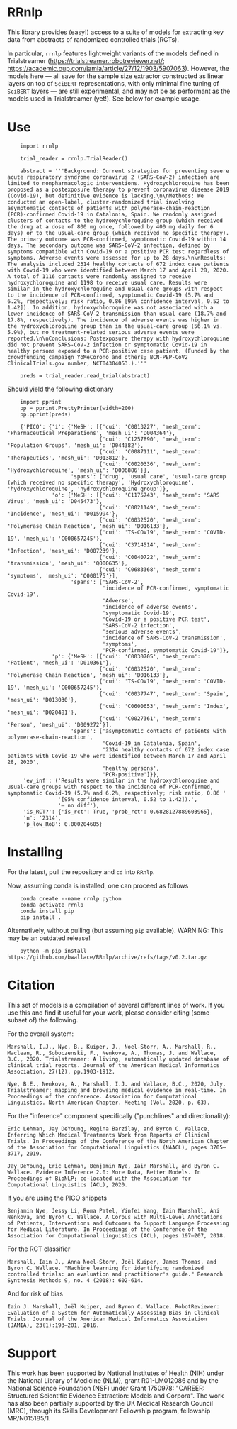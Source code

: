 # RRnlp

This library provides (easy!) access to a suite of models for extracting key data from abstracts of randomized controlled trials (RCTs). 

In particular, `rrnlp` features lightweight variants of the models defined in Trialstreamer (https://trialstreamer.robotreviewer.net/; https://academic.oup.com/jamia/article/27/12/1903/5907063). However, the models here — all save for the sample size extractor constructed as linear layers on top of `SciBERT` representations, with only minimal fine tuning of `SciBERT` layers — are still experimental, and may not be as performant as the models used in Trialstreamer (yet!). See below for example usage. 

# Use

```
    import rrnlp
    
    trial_reader = rrnlp.TrialReader()
    
    abstract = '''Background: Current strategies for preventing severe acute respiratory syndrome coronavirus 2 (SARS-CoV-2) infection are limited to nonpharmacologic interventions. Hydroxychloroquine has been proposed as a postexposure therapy to prevent coronavirus disease 2019 (Covid-19), but definitive evidence is lacking.\n\nMethods: We conducted an open-label, cluster-randomized trial involving asymptomatic contacts of patients with polymerase-chain-reaction (PCR)-confirmed Covid-19 in Catalonia, Spain. We randomly assigned clusters of contacts to the hydroxychloroquine group (which received the drug at a dose of 800 mg once, followed by 400 mg daily for 6 days) or to the usual-care group (which received no specific therapy). The primary outcome was PCR-confirmed, symptomatic Covid-19 within 14 days. The secondary outcome was SARS-CoV-2 infection, defined by symptoms compatible with Covid-19 or a positive PCR test regardless of symptoms. Adverse events were assessed for up to 28 days.\n\nResults: The analysis included 2314 healthy contacts of 672 index case patients with Covid-19 who were identified between March 17 and April 28, 2020. A total of 1116 contacts were randomly assigned to receive hydroxychloroquine and 1198 to receive usual care. Results were similar in the hydroxychloroquine and usual-care groups with respect to the incidence of PCR-confirmed, symptomatic Covid-19 (5.7% and 6.2%, respectively; risk ratio, 0.86 [95% confidence interval, 0.52 to 1.42]). In addition, hydroxychloroquine was not associated with a lower incidence of SARS-CoV-2 transmission than usual care (18.7% and 17.8%, respectively). The incidence of adverse events was higher in the hydroxychloroquine group than in the usual-care group (56.1% vs. 5.9%), but no treatment-related serious adverse events were reported.\n\nConclusions: Postexposure therapy with hydroxychloroquine did not prevent SARS-CoV-2 infection or symptomatic Covid-19 in healthy persons exposed to a PCR-positive case patient. (Funded by the crowdfunding campaign YoMeCorono and others; BCN-PEP-CoV2 ClinicalTrials.gov number, NCT04304053.).'''
    
    preds = trial_reader.read_trial(abstract)
```

Should yield the following dictionary

```
    import pprint
    pp = pprint.PrettyPrinter(width=200)
    pp.pprint(preds)

    {'PICO': {'i': {'MeSH': [{'cui': 'C0013227', 'mesh_term': 'Pharmaceutical Preparations', 'mesh_ui': 'D004364'},
                             {'cui': 'C1257890', 'mesh_term': 'Population Groups', 'mesh_ui': 'D044382'},
                             {'cui': 'C0087111', 'mesh_term': 'Therapeutics', 'mesh_ui': 'D013812'},
                             {'cui': 'C0020336', 'mesh_term': 'Hydroxychloroquine', 'mesh_ui': 'D006886'}],
                    'spans': ['drug', 'usual care', 'usual-care group (which received no specific therapy', 'Hydroxychloroquine', 'hydroxychloroquine', 'hydroxychloroquine group']},
              'o': {'MeSH': [{'cui': 'C1175743', 'mesh_term': 'SARS Virus', 'mesh_ui': 'D045473'},
                             {'cui': 'C0021149', 'mesh_term': 'Incidence', 'mesh_ui': 'D015994'},
                             {'cui': 'C0032520', 'mesh_term': 'Polymerase Chain Reaction', 'mesh_ui': 'D016133'},
                             {'cui': 'TS-COV19', 'mesh_term': 'COVID-19', 'mesh_ui': 'C000657245'},
                             {'cui': 'C3714514', 'mesh_term': 'Infection', 'mesh_ui': 'D007239'},
                             {'cui': 'C0040722', 'mesh_term': 'transmission', 'mesh_ui': 'Q000635'},
                             {'cui': 'C0683368', 'mesh_term': 'symptoms', 'mesh_ui': 'Q000175'}],
                    'spans': ['SARS-CoV-2',
                              'incidence of PCR-confirmed, symptomatic Covid-19',
                              'Adverse',
                              'incidence of adverse events',
                              'symptomatic Covid-19',
                              'Covid-19 or a positive PCR test',
                              'SARS-CoV-2 infection',
                              'serious adverse events',
                              'incidence of SARS-CoV-2 transmission',
                              'symptoms',
                              'PCR-confirmed, symptomatic Covid-19']},
              'p': {'MeSH': [{'cui': 'C0030705', 'mesh_term': 'Patient', 'mesh_ui': 'D010361'},
                             {'cui': 'C0032520', 'mesh_term': 'Polymerase Chain Reaction', 'mesh_ui': 'D016133'},
                             {'cui': 'TS-COV19', 'mesh_term': 'COVID-19', 'mesh_ui': 'C000657245'},
                             {'cui': 'C0037747', 'mesh_term': 'Spain', 'mesh_ui': 'D013030'},
                             {'cui': 'C0600653', 'mesh_term': 'Index', 'mesh_ui': 'D020481'},
                             {'cui': 'C0027361', 'mesh_term': 'Person', 'mesh_ui': 'D009272'}],
                    'spans': ['asymptomatic contacts of patients with polymerase-chain-reaction',
                              'Covid-19 in Catalonia, Spain',
                              '2314 healthy contacts of 672 index case patients with Covid-19 who were identified between March 17 and April 28, 2020',
                              'healthy persons',
                              'PCR-positive']}},
     'ev_inf': ('Results were similar in the hydroxychloroquine and usual-care groups with respect to the incidence of PCR-confirmed, symptomatic Covid-19 (5.7% and 6.2%, respectively; risk ratio, 0.86 '
                '[95% confidence interval, 0.52 to 1.42]).',
                '— no diff'),
     'is_RCT?': {'is_rct': True, 'prob_rct': 0.6828127889603965},
     'n': '2314',
     'p_low_RoB': 0.000204605}
```

# Installing

For the latest, pull the repository and `cd` into `RRnlp`. 

Now, assuming conda is installed, one can proceed as follows

```
    conda create --name rrnlp python
    conda activate rrnlp
    conda install pip
    pip install .
```

Alternatively, without pulling (but assuming `pip` available). WARNING: This may be an outdated release!

```
    python -m pip install https://github.com/bwallace/RRnlp/archive/refs/tags/v0.2.tar.gz
```

# Citation 

This set of models is a compilation of several different lines of work. If you use this and find it useful for your work, please consider citing (some subset of) the following.

For the overall system: 

```
Marshall, I.J., Nye, B., Kuiper, J., Noel-Storr, A., Marshall, R., Maclean, R., Soboczenski, F., Nenkova, A., Thomas, J. and Wallace, B.C., 2020. Trialstreamer: A living, automatically updated database of clinical trial reports. Journal of the American Medical Informatics Association, 27(12), pp.1903-1912.

Nye, B.E., Nenkova, A., Marshall, I.J. and Wallace, B.C., 2020, July. Trialstreamer: mapping and browsing medical evidence in real-time. In Proceedings of the conference. Association for Computational Linguistics. North American Chapter. Meeting (Vol. 2020, p. 63). 
```

For the "inference" component specifically ("punchlines" and directionality):

```
Eric Lehman, Jay DeYoung, Regina Barzilay, and Byron C. Wallace. Inferring Which Medical Treatments Work from Reports of Clinical Trials. In Proceedings of the Conference of the North American Chapter of the Association for Computational Linguistics (NAACL), pages 3705–3717, 2019.

Jay DeYoung, Eric Lehman, Benjamin Nye, Iain Marshall, and Byron C. Wallace. Evidence Inference 2.0: More Data, Better Models. In Proceedings of BioNLP; co-located with the Association for Computational Linguistics (ACL), 2020.
```

If you are using the PICO snippets

```
Benjamin Nye, Jessy Li, Roma Patel, Yinfei Yang, Iain Marshall, Ani Nenkova, and Byron C. Wallace. A Corpus with Multi-Level Annotations of Patients, Interventions and Outcomes to Support Language Processing for Medical Literature. In Proceedings of the Conference of the Association for Computational Linguistics (ACL), pages 197–207, 2018.
```

For the RCT classifier

```
Marshall, Iain J., Anna Noel‐Storr, Joël Kuiper, James Thomas, and Byron C. Wallace. "Machine learning for identifying randomized controlled trials: an evaluation and practitioner's guide." Research Synthesis Methods 9, no. 4 (2018): 602-614.
```

And for risk of bias

```
Iain J. Marshall, Joël Kuiper, and Byron C. Wallace. RobotReviewer: Evaluation of a System for Automatically Assessing Bias in Clinical Trials. Journal of the American Medical Informatics Association (JAMIA), 23(1):193–201, 2016.
```

# Support

This work has been supported by National Institutes of Health (NIH) under the National Library of Medicine (NLM), grant R01-LM012086 and by the National Science Foundation (NSF) under Grant 1750978: "CAREER: Structured Scientific Evidence Extraction: Models and Corpora". The work has also been partially supported by the UK Medical Research Council (MRC), through its Skills Development Fellowship program, fellowship MR/N015185/1.

